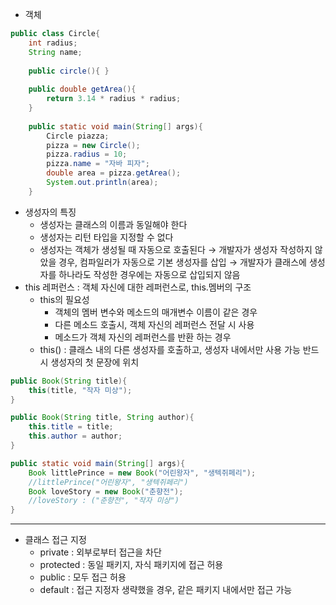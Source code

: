 - 객체

```java
public class Circle{
	int radius;
	String name;
	
	public circle(){ }
	
	public double getArea(){
		return 3.14 * radius * radius;
	}
	
	public static void main(String[] args){
		Circle piazza;
		pizza = new Circle();
		pizza.radius = 10;
		pizza.name = "자바 피자";
		double area = pizza.getArea();
		System.out.println(area);
	}
```

- 생성자의 특징
    - 생성자는 클래스의 이름과 동일해야 한다
    - 생성자는 리턴 타입을 지정할 수 없다
    - 생성자는 객체가 생성될 때 자동으로 호출된다
    → 개발자가 생성자 작성하지 않았을 경우, 컴파일러가 자동으로 기본 생성자를 삽입
    → 개발자가 클래스에 생성자를 하나라도 작성한 경우에는 자동으로 삽입되지 않음
- this 레퍼런스 : 객체 자신에 대한 레퍼런스로, this.멤버의 구조
    - this의 필요성
        - 객체의 멤버 변수와 메소드의 매개변수 이름이 같은 경우
        - 다른 메소드 호출시, 객체 자신의 레퍼런스 전달 시 사용
        - 메소드가 객체 자신의 레퍼런스를 반환 하는 경우
    - this()
    : 클래스 내의 다른 생성자를 호출하고, 생성자 내에서만 사용 가능
      반드시 생성자의 첫 문장에 위치

```java
public Book(String title){
	this(title, "작자 미상");
}

public Book(String title, String author){
	this.title = title;
	this.author = author;
}

public static void main(String[] args){
	Book littlePrince = new Book("어린왕자", "생텍쥐페리"); 
	//littlePrince("어린왕자", "생텍쥐페리")	
	Book loveStory = new Book("춘향전"); 
	//loveStory : ("춘향전", "작자 미상")
}
```

---

- 클래스 접근 지정
    - private
    : 외부로부터 접근을 차단
    - protected
    : 동일 패키지, 자식 패키지에 접근 허용
    - public
    : 모두 접근 허용
    - default
    : 접근 지정자 생략했을 경우, 같은 패키지 내에서만 접근 가능
